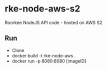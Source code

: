 # rke-node-aws-s2
Roorkee NodeJS API code - hosted on AWS S2

## Run
- Clone
- docker build -t rke-node-aws .
- docker run -p 8080:8080 [imageID]
